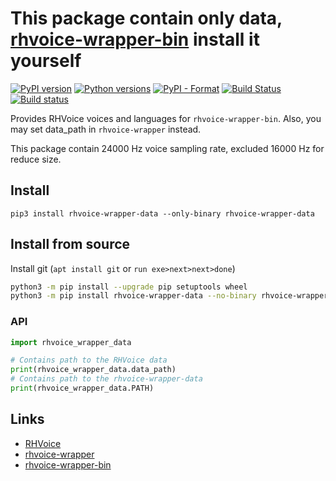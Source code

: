 # This package contain only data, [rhvoice-wrapper-bin](https://github.com/Aculeasis/rhvoice-wrapper-bin) install it yourself

[![PyPI version](https://img.shields.io/pypi/v/rhvoice-wrapper-data.svg)](https://pypi.org/project/rhvoice-wrapper-data/)
[![Python versions](https://img.shields.io/badge/python-3.4%2B-blue.svg)](https://pypi.org/project/rhvoice-wrapper-data/)
[![PyPI - Format](https://img.shields.io/pypi/format/rhvoice-wrapper-data.svg)](https://pypi.org/project/rhvoice-wrapper-data/)
[![Build Status](https://travis-ci.org/Aculeasis/rhvoice-wrapper-data.svg?branch=master)](https://travis-ci.org/Aculeasis/rhvoice-wrapper-data)
[![Build status](https://ci.appveyor.com/api/projects/status/0nnncu1pvbeqjqk1?svg=true)](https://ci.appveyor.com/project/Aculeasis/rhvoice-wrapper-data)

Provides RHVoice voices and languages for `rhvoice-wrapper-bin`. Also, you may set data_path in `rhvoice-wrapper` instead.

This package contain 24000 Hz voice sampling rate, excluded 16000 Hz for reduce size.

## Install
`pip3 install rhvoice-wrapper-data --only-binary rhvoice-wrapper-data`

## Install from source
Install git (`apt install git` or `run exe>next>next>done`)
```bash
python3 -m pip install --upgrade pip setuptools wheel
python3 -m pip install rhvoice-wrapper-data --no-binary rhvoice-wrapper-data
```
### API
```python
import rhvoice_wrapper_data

# Contains path to the RHVoice data
print(rhvoice_wrapper_data.data_path)
# Contains path to the rhvoice-wrapper-data
print(rhvoice_wrapper_data.PATH)
```
## Links

- [RHVoice](https://github.com/Olga-Yakovleva/RHVoice)
- [rhvoice-wrapper](https://github.com/Aculeasis/rhvoice-proxy)
- [rhvoice-wrapper-bin](https://github.com/Aculeasis/rhvoice-wrapper-bin)
